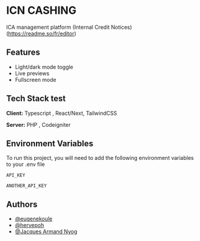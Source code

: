 
# ICN CASHING 

ICA management platform (Internal Credit Notices)
(https://readme.so/fr/editor)
## Features

- Light/dark mode toggle
- Live previews
- Fullscreen mode


## Tech Stack test

**Client:** Typescript , React/Next, TailwindCSS

**Server:** PHP , Codeigniter


## Environment Variables

To run this project, you will need to add the following environment variables to your .env file

`API_KEY`

`ANOTHER_API_KEY`


## Authors

- [@eugenekoule](https://www.github.com/octokatherine)
- [@hervepoh](https://www.github.com/octokatherine)
- [@Jacques Armand Nyog](https://www.github.com/octokatherine)

